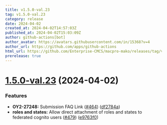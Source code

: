 ```yaml
---
title: v1.5.0-val.23
tag: v1.5.0-val.23
category: release
date: 2024-04-02
created_at: 2024-04-02T14:57:03Z
published_at: 2024-04-02T15:03:09Z
author: github-actions[bot]
author_avatar: https://avatars.githubusercontent.com/in/15368?v=4
author_url: https://github.com/apps/github-actions
html_url: https://github.com/Enterprise-CMCS/macpro-mako/releases/tag/v1.5.0-val.23
prerelease: true
---
```


# [1.5.0-val.23](https://github.com/Enterprise-CMCS/macpro-mako/compare/v1.5.0-val.22...v1.5.0-val.23) (2024-04-02)


### Features

* **OY2-27248:** Submission FAQ Link ([#464](https://github.com/Enterprise-CMCS/macpro-mako/issues/464)) ([df2784a](https://github.com/Enterprise-CMCS/macpro-mako/commit/df2784a9c026436f962b44cae35fadc7bafc5153))
* **roles and states:**  Allow direct attachment of roles and states to federated cognito users ([#479](https://github.com/Enterprise-CMCS/macpro-mako/issues/479)) ([e9763f0](https://github.com/Enterprise-CMCS/macpro-mako/commit/e9763f0f37104ccee7a09a9766ae2534714a9a27))





